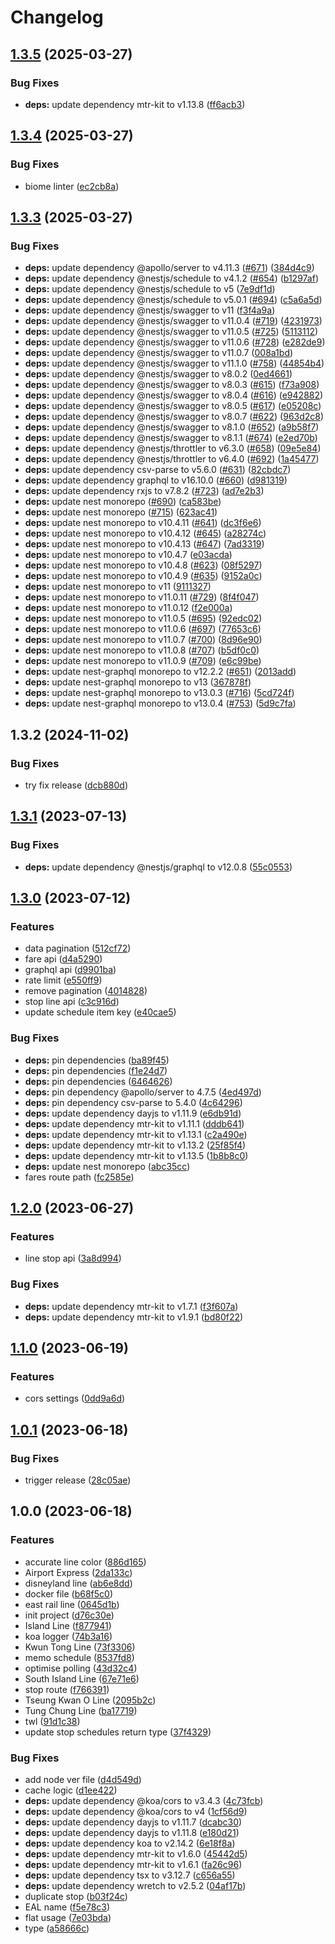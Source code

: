 # Changelog

## [1.3.5](https://github.com/MTR-Today/mtr-today-api/compare/v1.3.4...v1.3.5) (2025-03-27)


### Bug Fixes

* **deps:** update dependency mtr-kit to v1.13.8 ([ff6acb3](https://github.com/MTR-Today/mtr-today-api/commit/ff6acb350e7f33452309a3f5ce940b9117e0bcf4))

## [1.3.4](https://github.com/MTR-Today/mtr-today-api/compare/v1.3.3...v1.3.4) (2025-03-27)


### Bug Fixes

* biome linter ([ec2cb8a](https://github.com/MTR-Today/mtr-today-api/commit/ec2cb8a49c76ed0ffe41950c3d8ee3eb08165ae7))

## [1.3.3](https://github.com/MTR-Today/mtr-today-api/compare/v1.3.2...v1.3.3) (2025-03-27)


### Bug Fixes

* **deps:** update dependency @apollo/server to v4.11.3 ([#671](https://github.com/MTR-Today/mtr-today-api/issues/671)) ([384d4c9](https://github.com/MTR-Today/mtr-today-api/commit/384d4c98f9ee0fa00e8ea02cc96ca24c121089bf))
* **deps:** update dependency @nestjs/schedule to v4.1.2 ([#654](https://github.com/MTR-Today/mtr-today-api/issues/654)) ([b1297af](https://github.com/MTR-Today/mtr-today-api/commit/b1297af1e2e73fc74d263801a480636806e085eb))
* **deps:** update dependency @nestjs/schedule to v5 ([7e9df1d](https://github.com/MTR-Today/mtr-today-api/commit/7e9df1d2439cc066874718bd4bc9fb43eabcbda6))
* **deps:** update dependency @nestjs/schedule to v5.0.1 ([#694](https://github.com/MTR-Today/mtr-today-api/issues/694)) ([c5a6a5d](https://github.com/MTR-Today/mtr-today-api/commit/c5a6a5d1efcab7bfc8fce70721860bbd51bf5d81))
* **deps:** update dependency @nestjs/swagger to v11 ([f3f4a9a](https://github.com/MTR-Today/mtr-today-api/commit/f3f4a9a2c689380d7da3d5ab3de2f3fb4e5050fb))
* **deps:** update dependency @nestjs/swagger to v11.0.4 ([#719](https://github.com/MTR-Today/mtr-today-api/issues/719)) ([4231973](https://github.com/MTR-Today/mtr-today-api/commit/423197369e521720fe7e0d2430bddff07aef877d))
* **deps:** update dependency @nestjs/swagger to v11.0.5 ([#725](https://github.com/MTR-Today/mtr-today-api/issues/725)) ([5113112](https://github.com/MTR-Today/mtr-today-api/commit/5113112b89f002125cebb737df8c25d48980e60a))
* **deps:** update dependency @nestjs/swagger to v11.0.6 ([#728](https://github.com/MTR-Today/mtr-today-api/issues/728)) ([e282de9](https://github.com/MTR-Today/mtr-today-api/commit/e282de9366f82756ce39b29ca26af40d15054ba4))
* **deps:** update dependency @nestjs/swagger to v11.0.7 ([008a1bd](https://github.com/MTR-Today/mtr-today-api/commit/008a1bd8d41973f0045143ada47e43337e0a5d44))
* **deps:** update dependency @nestjs/swagger to v11.1.0 ([#758](https://github.com/MTR-Today/mtr-today-api/issues/758)) ([44854b4](https://github.com/MTR-Today/mtr-today-api/commit/44854b4341e63179fd71f5ec225d9b0751ac5c8c))
* **deps:** update dependency @nestjs/swagger to v8.0.2 ([0ed4661](https://github.com/MTR-Today/mtr-today-api/commit/0ed466158ed6e80f2f32798afe6b6955fad93efe))
* **deps:** update dependency @nestjs/swagger to v8.0.3 ([#615](https://github.com/MTR-Today/mtr-today-api/issues/615)) ([f73a908](https://github.com/MTR-Today/mtr-today-api/commit/f73a9084e3ccf20f66db00ac062cae7d574428ea))
* **deps:** update dependency @nestjs/swagger to v8.0.4 ([#616](https://github.com/MTR-Today/mtr-today-api/issues/616)) ([e942882](https://github.com/MTR-Today/mtr-today-api/commit/e942882f5d05b3768ece7c78252da796dec92ace))
* **deps:** update dependency @nestjs/swagger to v8.0.5 ([#617](https://github.com/MTR-Today/mtr-today-api/issues/617)) ([e05208c](https://github.com/MTR-Today/mtr-today-api/commit/e05208c19ed6adf38f8d3a7b39de4cdfae7621f2))
* **deps:** update dependency @nestjs/swagger to v8.0.7 ([#622](https://github.com/MTR-Today/mtr-today-api/issues/622)) ([963d2c8](https://github.com/MTR-Today/mtr-today-api/commit/963d2c85a506a15e7b18d6fceedfa67c649e0e02))
* **deps:** update dependency @nestjs/swagger to v8.1.0 ([#652](https://github.com/MTR-Today/mtr-today-api/issues/652)) ([a9b58f7](https://github.com/MTR-Today/mtr-today-api/commit/a9b58f7d28f33a7c8acc07809a967f84fb695435))
* **deps:** update dependency @nestjs/swagger to v8.1.1 ([#674](https://github.com/MTR-Today/mtr-today-api/issues/674)) ([e2ed70b](https://github.com/MTR-Today/mtr-today-api/commit/e2ed70bda43e3423b44de144e3a66e229b23f59d))
* **deps:** update dependency @nestjs/throttler to v6.3.0 ([#658](https://github.com/MTR-Today/mtr-today-api/issues/658)) ([09e5e84](https://github.com/MTR-Today/mtr-today-api/commit/09e5e848f431f6bd610fc903e810b35cda5ac831))
* **deps:** update dependency @nestjs/throttler to v6.4.0 ([#692](https://github.com/MTR-Today/mtr-today-api/issues/692)) ([1a45477](https://github.com/MTR-Today/mtr-today-api/commit/1a454773eed88eb433ac13142c6c1f2e2a751ed0))
* **deps:** update dependency csv-parse to v5.6.0 ([#631](https://github.com/MTR-Today/mtr-today-api/issues/631)) ([82cbdc7](https://github.com/MTR-Today/mtr-today-api/commit/82cbdc7329e4116cd48ce4bb8b7b304ca4c32b8a))
* **deps:** update dependency graphql to v16.10.0 ([#660](https://github.com/MTR-Today/mtr-today-api/issues/660)) ([d981319](https://github.com/MTR-Today/mtr-today-api/commit/d98131963b1565299c9bf05294da7195fd20316b))
* **deps:** update dependency rxjs to v7.8.2 ([#723](https://github.com/MTR-Today/mtr-today-api/issues/723)) ([ad7e2b3](https://github.com/MTR-Today/mtr-today-api/commit/ad7e2b3627dd0ba53b3e12c6f76ee4d19b00e481))
* **deps:** update nest monorepo ([#690](https://github.com/MTR-Today/mtr-today-api/issues/690)) ([ca583be](https://github.com/MTR-Today/mtr-today-api/commit/ca583be3ab6bcb7e444af3486c169182570182fc))
* **deps:** update nest monorepo ([#715](https://github.com/MTR-Today/mtr-today-api/issues/715)) ([623ac41](https://github.com/MTR-Today/mtr-today-api/commit/623ac41f93358259d1ebc2740c7cef2e2efa9f87))
* **deps:** update nest monorepo to v10.4.11 ([#641](https://github.com/MTR-Today/mtr-today-api/issues/641)) ([dc3f6e6](https://github.com/MTR-Today/mtr-today-api/commit/dc3f6e600066fd18c3b36ba9b7977029750bd92d))
* **deps:** update nest monorepo to v10.4.12 ([#645](https://github.com/MTR-Today/mtr-today-api/issues/645)) ([a28274c](https://github.com/MTR-Today/mtr-today-api/commit/a28274cf337fccf94b442b54b20419b68e1d2308))
* **deps:** update nest monorepo to v10.4.13 ([#647](https://github.com/MTR-Today/mtr-today-api/issues/647)) ([7ad3319](https://github.com/MTR-Today/mtr-today-api/commit/7ad33192981bdd75b7ab1eb534b7d41c6b798933))
* **deps:** update nest monorepo to v10.4.7 ([e03acda](https://github.com/MTR-Today/mtr-today-api/commit/e03acda72f71402be2ed3bb586a8a7d291da84b9))
* **deps:** update nest monorepo to v10.4.8 ([#623](https://github.com/MTR-Today/mtr-today-api/issues/623)) ([08f5297](https://github.com/MTR-Today/mtr-today-api/commit/08f5297acc4890bc9963c575f1e340ebccf3b315))
* **deps:** update nest monorepo to v10.4.9 ([#635](https://github.com/MTR-Today/mtr-today-api/issues/635)) ([9152a0c](https://github.com/MTR-Today/mtr-today-api/commit/9152a0c775be8538c8be19fa8c65147dd60bebb1))
* **deps:** update nest monorepo to v11 ([9111327](https://github.com/MTR-Today/mtr-today-api/commit/91113273f0a073d58cbc0f84e5da27addd7f1574))
* **deps:** update nest monorepo to v11.0.11 ([#729](https://github.com/MTR-Today/mtr-today-api/issues/729)) ([8f4f047](https://github.com/MTR-Today/mtr-today-api/commit/8f4f04740ab27a6444841c1154bd3d864b7602ab))
* **deps:** update nest monorepo to v11.0.12 ([f2e000a](https://github.com/MTR-Today/mtr-today-api/commit/f2e000ad6ce30bb0573146c5a604269ed566e115))
* **deps:** update nest monorepo to v11.0.5 ([#695](https://github.com/MTR-Today/mtr-today-api/issues/695)) ([92edc02](https://github.com/MTR-Today/mtr-today-api/commit/92edc02260379f921178adb95d4c620bddb64d1d))
* **deps:** update nest monorepo to v11.0.6 ([#697](https://github.com/MTR-Today/mtr-today-api/issues/697)) ([77653c6](https://github.com/MTR-Today/mtr-today-api/commit/77653c69504e283fc975a898c76cd3f84fc353d5))
* **deps:** update nest monorepo to v11.0.7 ([#700](https://github.com/MTR-Today/mtr-today-api/issues/700)) ([8d96e90](https://github.com/MTR-Today/mtr-today-api/commit/8d96e90ef0e6187017f0a0298c4762d5900da693))
* **deps:** update nest monorepo to v11.0.8 ([#707](https://github.com/MTR-Today/mtr-today-api/issues/707)) ([b5df0c0](https://github.com/MTR-Today/mtr-today-api/commit/b5df0c0c68477502e92e180dfe242b96b8c45b4a))
* **deps:** update nest monorepo to v11.0.9 ([#709](https://github.com/MTR-Today/mtr-today-api/issues/709)) ([e6c99be](https://github.com/MTR-Today/mtr-today-api/commit/e6c99be8953c5db59abbc5318e08ad46f2cd004f))
* **deps:** update nest-graphql monorepo to v12.2.2 ([#651](https://github.com/MTR-Today/mtr-today-api/issues/651)) ([2013add](https://github.com/MTR-Today/mtr-today-api/commit/2013add146536eb7a4f846c8d5d1309b1f58537f))
* **deps:** update nest-graphql monorepo to v13 ([367878f](https://github.com/MTR-Today/mtr-today-api/commit/367878f26c142f38cf123b9a7f8a70d283f8bfb9))
* **deps:** update nest-graphql monorepo to v13.0.3 ([#716](https://github.com/MTR-Today/mtr-today-api/issues/716)) ([5cd724f](https://github.com/MTR-Today/mtr-today-api/commit/5cd724f507714135c84b105894c619e862f31640))
* **deps:** update nest-graphql monorepo to v13.0.4 ([#753](https://github.com/MTR-Today/mtr-today-api/issues/753)) ([5d9c7fa](https://github.com/MTR-Today/mtr-today-api/commit/5d9c7fa53c1d6e4485aa5d35582bb7f8bc28aba1))

## 1.3.2 (2024-11-02)


### Bug Fixes

* try fix release ([dcb880d](https://github.com/MTR-Today/mtr-today-api/commit/dcb880db850718cad63e256a10b29cd0a3886d08))

## [1.3.1](https://github.com/MTR-Today/mtr-today-api/compare/v1.3.0...v1.3.1) (2023-07-13)


### Bug Fixes

* **deps:** update dependency @nestjs/graphql to v12.0.8 ([55c0553](https://github.com/MTR-Today/mtr-today-api/commit/55c0553c40dd6ad8e5a81d47dee7be17e9f5fa6d))

## [1.3.0](https://github.com/MTR-Today/mtr-today-api/compare/v1.2.0...v1.3.0) (2023-07-12)


### Features

* data pagination ([512cf72](https://github.com/MTR-Today/mtr-today-api/commit/512cf72674376247c9d1962021c0d20aae8bc854))
* fare api ([d4a5290](https://github.com/MTR-Today/mtr-today-api/commit/d4a5290db4b5c7376991bdaeead2f9155e9cf9c8))
* graphql api ([d9901ba](https://github.com/MTR-Today/mtr-today-api/commit/d9901ba9bbcf8baee45a186f35b160a9161ac9de))
* rate limit ([e550ff9](https://github.com/MTR-Today/mtr-today-api/commit/e550ff950f0519d38003090e494f7ddb5626f3b0))
* remove pagination ([4014828](https://github.com/MTR-Today/mtr-today-api/commit/4014828fe98def0a1225384ea416f2cf14ba9575))
* stop line api ([c3c916d](https://github.com/MTR-Today/mtr-today-api/commit/c3c916da5e7a16899c98f11352fab190b0621e27))
* update schedule item key ([e40cae5](https://github.com/MTR-Today/mtr-today-api/commit/e40cae528d179c6244c15d8f0e62f88377696051))


### Bug Fixes

* **deps:** pin dependencies ([ba89f45](https://github.com/MTR-Today/mtr-today-api/commit/ba89f45787ca8337a81d8926a31852680eec270f))
* **deps:** pin dependencies ([f1e24d7](https://github.com/MTR-Today/mtr-today-api/commit/f1e24d72476083d16f64cb2c6a81f98c7c923863))
* **deps:** pin dependencies ([6464626](https://github.com/MTR-Today/mtr-today-api/commit/646462685f0b5a8e9348abda63fd78f8f5f92eb4))
* **deps:** pin dependency @apollo/server to 4.7.5 ([4ed497d](https://github.com/MTR-Today/mtr-today-api/commit/4ed497d01f327a886e0b1430826419e3b8bd2539))
* **deps:** pin dependency csv-parse to 5.4.0 ([4c64296](https://github.com/MTR-Today/mtr-today-api/commit/4c64296550fc3a3bbfef72c16f393a1e824ec0bf))
* **deps:** update dependency dayjs to v1.11.9 ([e6db91d](https://github.com/MTR-Today/mtr-today-api/commit/e6db91d0cf6c7be494b5358b35e647e69dee4938))
* **deps:** update dependency mtr-kit to v1.11.1 ([dddb641](https://github.com/MTR-Today/mtr-today-api/commit/dddb641f8834d68b08d2c20234beddac826d8edd))
* **deps:** update dependency mtr-kit to v1.13.1 ([c2a490e](https://github.com/MTR-Today/mtr-today-api/commit/c2a490ea8357247aea257f39810b09f9bd88c167))
* **deps:** update dependency mtr-kit to v1.13.2 ([25f85f4](https://github.com/MTR-Today/mtr-today-api/commit/25f85f4e32953f0921a0cd0202b02dfc35b0aa14))
* **deps:** update dependency mtr-kit to v1.13.5 ([1b8b8c0](https://github.com/MTR-Today/mtr-today-api/commit/1b8b8c0b967ed02844eda7f7c8a2220a913ec168))
* **deps:** update nest monorepo ([abc35cc](https://github.com/MTR-Today/mtr-today-api/commit/abc35cce56b44eed934b8ae3bc5aaccaaaf0b71e))
* fares route path ([fc2585e](https://github.com/MTR-Today/mtr-today-api/commit/fc2585e13f1c70b79da0da10c2c5dabe827b22e9))

## [1.2.0](https://github.com/MTR-Today/mtr-today-api/compare/v1.1.0...v1.2.0) (2023-06-27)


### Features

* line stop api ([3a8d994](https://github.com/MTR-Today/mtr-today-api/commit/3a8d9940d097e69f4bfdc23c81995177dd92ece5))


### Bug Fixes

* **deps:** update dependency mtr-kit to v1.7.1 ([f3f607a](https://github.com/MTR-Today/mtr-today-api/commit/f3f607a234696c38e5930277353595711b759025))
* **deps:** update dependency mtr-kit to v1.9.1 ([bd80f22](https://github.com/MTR-Today/mtr-today-api/commit/bd80f22fad990cad60c104decbc35c5b9add45f7))

## [1.1.0](https://github.com/mtr-today/mtr-today-api/compare/v1.0.1...v1.1.0) (2023-06-19)


### Features

* cors settings ([0dd9a6d](https://github.com/mtr-today/mtr-today-api/commit/0dd9a6d706b8db27a1c76e7e8ed289fa51f5c669))

## [1.0.1](https://github.com/mtr-today/mtr-today-api/compare/v1.0.0...v1.0.1) (2023-06-18)


### Bug Fixes

* trigger release ([28c05ae](https://github.com/mtr-today/mtr-today-api/commit/28c05ae02b956802cb7d6a512718d4a9dd0eb7a3))

## 1.0.0 (2023-06-18)


### Features

* accurate line color ([886d165](https://github.com/mtr-today/mtr-today-api/commit/886d1657393364613e16d1922f47932e395e34a5))
* Airport Express ([2da133c](https://github.com/mtr-today/mtr-today-api/commit/2da133cf65c20b90f95b3d6daad1256d9affef2d))
* disneyland line ([ab6e8dd](https://github.com/mtr-today/mtr-today-api/commit/ab6e8dda75d818f0ccbc1837b5d9d76191d9740e))
* docker file ([b68f5c0](https://github.com/mtr-today/mtr-today-api/commit/b68f5c0158ba71539c96df3b9af047b9043107dd))
* east rail line ([0645d1b](https://github.com/mtr-today/mtr-today-api/commit/0645d1bad54f2086e5c000b3fbbd7058646be2f2))
* init project ([d76c30e](https://github.com/mtr-today/mtr-today-api/commit/d76c30ee1f1ba2b5f373564d1cfebe9d6ccbfa0c))
* Island Line ([f877941](https://github.com/mtr-today/mtr-today-api/commit/f87794163240cc7dc85193971d367d6a5f6bd0f6))
* koa logger ([74b3a16](https://github.com/mtr-today/mtr-today-api/commit/74b3a167eb5ad27c3f5445ffaa6ec391ef48c32a))
* Kwun Tong Line ([73f3306](https://github.com/mtr-today/mtr-today-api/commit/73f33065bbbf2dc431ffd10a394a7cc1630bfc1b))
* memo schedule ([8537fd8](https://github.com/mtr-today/mtr-today-api/commit/8537fd8c3bc6fbbff01c1685a374578c9f0fd65a))
* optimise polling ([43d32c4](https://github.com/mtr-today/mtr-today-api/commit/43d32c4e9408f254ee70d59fe367ad4dce7eec67))
* South Island Line ([67e71e6](https://github.com/mtr-today/mtr-today-api/commit/67e71e6aaef93a69add81c0fdd2f1c8c9ca79406))
* stop route ([f766391](https://github.com/mtr-today/mtr-today-api/commit/f7663911b935578a81248b0bf6d313f10f07108f))
* Tseung Kwan O Line ([2095b2c](https://github.com/mtr-today/mtr-today-api/commit/2095b2cd2c8a82eb3f0bc2a75c4a7396edf76c4d))
* Tung Chung Line ([ba17719](https://github.com/mtr-today/mtr-today-api/commit/ba17719b2e880d6fa97afacf5aab0b3d7b76757c))
* twl ([91d1c38](https://github.com/mtr-today/mtr-today-api/commit/91d1c38be0c06282756a308c3fb62b34e9d79f17))
* update stop schedules return type ([37f4329](https://github.com/mtr-today/mtr-today-api/commit/37f43298644a688e12d1d90ee421659c54d23178))


### Bug Fixes

* add node ver file ([d4d549d](https://github.com/mtr-today/mtr-today-api/commit/d4d549d347798e0fad2dee3a0cc7b623e3325460))
* cache logic ([d1ee422](https://github.com/mtr-today/mtr-today-api/commit/d1ee4225e5cde26eff986fbd2fc703567588f78b))
* **deps:** update dependency @koa/cors to v3.4.3 ([4c73fcb](https://github.com/mtr-today/mtr-today-api/commit/4c73fcbfe609c21e5819c3472ebe1ab45ae0cd03))
* **deps:** update dependency @koa/cors to v4 ([1cf56d9](https://github.com/mtr-today/mtr-today-api/commit/1cf56d93a17145a04639f7dfcab50b2c22f67627))
* **deps:** update dependency dayjs to v1.11.7 ([dcabc30](https://github.com/mtr-today/mtr-today-api/commit/dcabc306ef80e164ff07ff315592213bdc2a60ef))
* **deps:** update dependency dayjs to v1.11.8 ([e180d21](https://github.com/mtr-today/mtr-today-api/commit/e180d214d555532283d2c1c3a845c5e84ce2121d))
* **deps:** update dependency koa to v2.14.2 ([6e18f8a](https://github.com/mtr-today/mtr-today-api/commit/6e18f8a48859a9e7243afc02981eb989b46be621))
* **deps:** update dependency mtr-kit to v1.6.0 ([45442d5](https://github.com/mtr-today/mtr-today-api/commit/45442d5d2c7009945e3973fd50895924e3691125))
* **deps:** update dependency mtr-kit to v1.6.1 ([fa26c96](https://github.com/mtr-today/mtr-today-api/commit/fa26c96ce915c2735d27830c4af2e7ad04ec3150))
* **deps:** update dependency tsx to v3.12.7 ([c656a55](https://github.com/mtr-today/mtr-today-api/commit/c656a55214622c5a72a0efa1e50b2c5bb07f3e10))
* **deps:** update dependency wretch to v2.5.2 ([04af17b](https://github.com/mtr-today/mtr-today-api/commit/04af17b987393054ee9f878fb7c9d398990b38e0))
* duplicate stop ([b03f24c](https://github.com/mtr-today/mtr-today-api/commit/b03f24c588d607c0581b8fcaef749d77231c9385))
* EAL name ([f5e78c3](https://github.com/mtr-today/mtr-today-api/commit/f5e78c3b7de50b546d7e13e275352c7c85c2d065))
* flat usage ([7e03bda](https://github.com/mtr-today/mtr-today-api/commit/7e03bda2eb32c89ed0a4d8ec86a3f960bff2eac1))
* type ([a58666c](https://github.com/mtr-today/mtr-today-api/commit/a58666c58613cfd7e7a89bcf640eb6b009a1ed3f))
